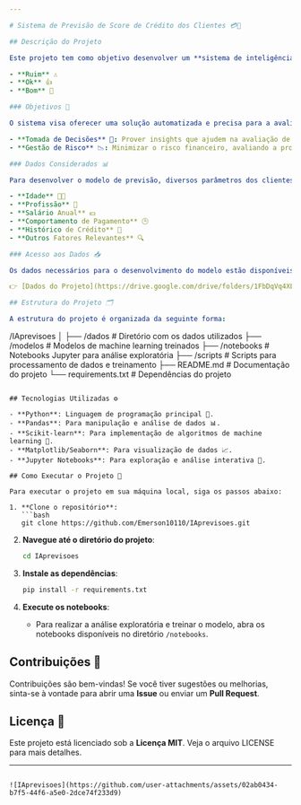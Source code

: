 ```yaml
---

# Sistema de Previsão de Score de Crédito dos Clientes 💳🤖

## Descrição do Projeto

Este projeto tem como objetivo desenvolver um **sistema de inteligência artificial** que prevê o **score de crédito** de clientes de um banco. Utilizando técnicas de análise de dados e machine learning, o modelo é capaz de categorizar o score de crédito em três níveis distintos:

- **Ruim** ⚠️
- **Ok** 👍
- **Bom** 🌟

### Objetivos 🎯

O sistema visa oferecer uma solução automatizada e precisa para a avaliação de crédito, auxiliando o banco na:

- **Tomada de Decisões** 💼: Prover insights que ajudem na avaliação de pedidos de crédito.
- **Gestão de Risco** 📉: Minimizar o risco financeiro, avaliando a probabilidade de inadimplência dos clientes.

### Dados Considerados 📊

Para desenvolver o modelo de previsão, diversos parâmetros dos clientes foram considerados, incluindo:

- **Idade** 👶👴
- **Profissão** 💼
- **Salário Anual** 💵
- **Comportamento de Pagamento** 🕒
- **Histórico de Crédito** 📜
- **Outros Fatores Relevantes** 🔍

### Acesso aos Dados 📥

Os dados necessários para o desenvolvimento do modelo estão disponíveis no seguinte link:

👉 [Dados do Projeto](https://drive.google.com/drive/folders/1FbDqVq4XLvU85VBlVIMJ73p9oOu6u2-J)

## Estrutura do Projeto 🗂️

A estrutura do projeto é organizada da seguinte forma:

```
/IAprevisoes
│
├── /dados                # Diretório com os dados utilizados
├── /modelos              # Modelos de machine learning treinados
├── /notebooks            # Notebooks Jupyter para análise exploratória
├── /scripts              # Scripts para processamento de dados e treinamento
├── README.md             # Documentação do projeto
└── requirements.txt      # Dependências do projeto
```

## Tecnologias Utilizadas ⚙️

- **Python**: Linguagem de programação principal 🐍.
- **Pandas**: Para manipulação e análise de dados 📊.
- **Scikit-learn**: Para implementação de algoritmos de machine learning 🧠.
- **Matplotlib/Seaborn**: Para visualização de dados 📈.
- **Jupyter Notebooks**: Para exploração e análise interativa 📓.

## Como Executar o Projeto 🚀

Para executar o projeto em sua máquina local, siga os passos abaixo:

1. **Clone o repositório**:
   ```bash
   git clone https://github.com/Emerson10110/IAprevisoes.git
   ```
   
2. **Navegue até o diretório do projeto**:
   ```bash
   cd IAprevisoes
   ```

3. **Instale as dependências**:
   ```bash
   pip install -r requirements.txt
   ```

4. **Execute os notebooks**:
   - Para realizar a análise exploratória e treinar o modelo, abra os notebooks disponíveis no diretório `/notebooks`.

## Contribuições 🤝

Contribuições são bem-vindas! Se você tiver sugestões ou melhorias, sinta-se à vontade para abrir uma **Issue** ou enviar um **Pull Request**.

## Licença 📜

Este projeto está licenciado sob a **Licença MIT**. Veja o arquivo LICENSE para mais detalhes.

---
```

![IAprevisoes](https://github.com/user-attachments/assets/02ab0434-b7f5-44f6-a5e0-2dce74f233d9)
